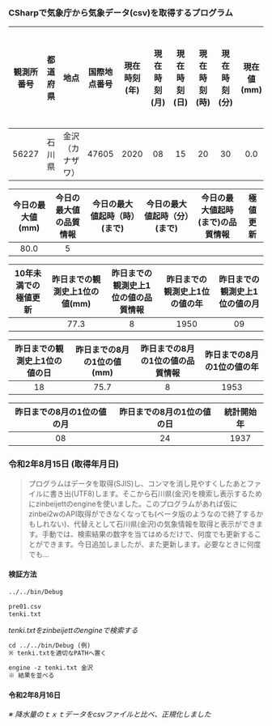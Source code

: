 ### CSharpで気象庁から気象データ(csv)を取得するプログラム

| 観測所番号	| 都道府県 | 地点 | 国際地点番号 | 現在時刻(年)| 現在時刻(月) | 現在時刻(日) | 現在時刻(時) | 現在時刻(分) | 現在値(mm) | 現在値の品質情報 |
| :---: | :---: | :---: | :---: | :---: | :---: | :---: | :---: | :---: | :---: | :---: |
| 56227 |	石川県 |	金沢（カナザワ） | 47605 | 2020 | 08 | 15 | 20 | 30 | 0.0 | |

| 今日の最大値(mm) | 今日の最大値の品質情報 | 今日の最大値起時（時）(まで) | 今日の最大値起時（分）(まで) | 今日の最大値起時(まで)の品質情報 | 極値更新 |	
| :---: | :---: | :---: | :---: | :---: | :---: |
| 80.0 | 5 | 	

| 10年未満での極値更新 | 昨日までの観測史上1位の値(mm) | 昨日までの観測史上1位の値の品質情報 | 昨日までの観測史上1位の値の年 | 昨日までの観測史上1位の値の月 |
| :---: | :---: | :---: | :---: | :---: |
| | 77.3 | 8 |	1950 | 09 | 

| 昨日までの観測史上1位の値の日 | 昨日までの8月の1位の値(mm) | 昨日までの8月の1位の値の品質情報 | 昨日までの8月の1位の値の年 | 
| :---: | :---: | :---: | :---: |
| 18 |	75.7 | 8 | 1953 |

昨日までの8月の1位の値の月 | 昨日までの8月の1位の値の日 | 統計開始年 |
| :---: | :---: | :---: |
| 08 | 24 | 1937 |

### 令和2年8月15日 (取得年月日)

> プログラムはデータを取得(SJIS)し、コンマを消し見やすくしたあとファイルに書き出(UTF8)します。そこから石川県(金沢)を検索し表示するためにzinbeijettのengineを使いました。このプログラムがあれば仮にzinbei2wのAPI取得ができなくなっても(ベータ版のようなので終了するかもしれない)、代替えとして石川県(金沢)の気象情報を取得と表示ができます。手動では、検索結果の数字を当てはめるだけで、何度でも更新することができます。今日追加しましたが、また更新します。必要なときに何度でも...

#### 検証方法

```markdown
../../bin/Debug

pre01.csv
tenki.txt
```

_tenki.txtをzinbeijettのengineで検索する_

```markdown
cd ../../bin/Debug (例)
※ tenki.txtを適切なPATHへ置く

engine -z tenki.txt 金沢
※ 結果を並べる
```

#### 令和2年8月16日

_※ 降水量のｔｘｔデータをcsvファイルと比べ、正規化しました_
